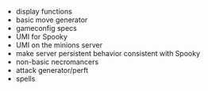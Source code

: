 <!-- - board points, board resets, and game ending -->
<!-- - spell assignment -->
<!-- - some map specs -->
- display functions
- basic move generator
- gameconfig specs
- UMI for Spooky
- UMI on the minions server
- make server persistent behavior consistent with Spooky
- non-basic necromancers
- attack generator/perft
- spells